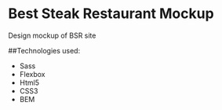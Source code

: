 # Best Steak Restaurant Mockup

Design mockup of BSR site

##Technologies used:

* Sass
* Flexbox
* Html5
* CSS3
* BEM
